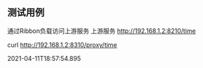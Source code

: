 
## 测试用例
通过Ribbon负载访问上游服务
上游服务 http://192.168.1.2:8210/time

curl http://192.168.1.2:8310/proxy/time
>>>>>>>>>>>>>>>>>>>>>>>>>
2021-04-11T18:57:54.895